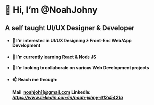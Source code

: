 # 👋 Hi, I’m @NoahJohny
## A self taught UI/UX Designer & Developer

- #### 👀 I’m interested in UI/UX Designing & Front-End Web/App Development
- #### 🌱 I’m currently learning React & Node JS
- #### 💞️ I’m looking to collaborate on various Web Development projects
- #### 📫 Reach me through:
    **Mail: noahjoh11@gmail.com**
    **LinkedIn: _https://www.linkedin.com/in/noah-johny-612a5421a_**

<!---
NoahJohny/NoahJohny is a ✨ special ✨ repository because its `README.md` (this file) appears on your GitHub profile.
You can click the Preview link to take a look at your changes.
--->
